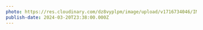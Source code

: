 ```yaml
---
photo: https://res.cloudinary.com/dz8vyplpm/image/upload/v1716734046/IMG_9277_g2qom8.jpg
publish-date: 2024-03-20T23:38:00.000Z
---
```

